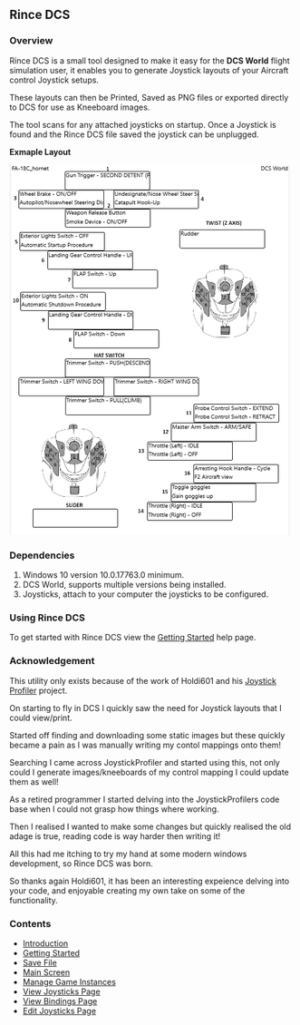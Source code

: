## Rince DCS

### Overview

Rince DCS is a small tool designed to make it easy for the **DCS World** flight simulation user, it enables you to generate Joystick layouts of your Aircraft control Joystick setups.

These layouts can then be Printed, Saved as PNG files or exported directly to DCS for use as Kneeboard images.

The tool scans for any attached joysticks on startup. Once a Joystick is found and the Rince DCS file saved the joystick can be unplugged.

**Exmaple Layout**

![Example Layout](Help/ExampleLayout.png)

### Dependencies

1. Windows 10 version 10.0.17763.0 minimum.
1. DCS World, supports multiple versions being installed.
1. Joysticks, attach to your computer the joysticks to be configured.

### Using Rince DCS

To get started with Rince DCS view the [Getting Started](Help/GettingStarted.md) help page.

### Acknowledgement

This utility only exists because of the work of Holdi601 and his [Joystick Profiler](https://github.com/Holdi601/JoystickProfiler) project.

On starting to fly in DCS I quickly saw the need for Joystick layouts that I could view/print.

Started off finding and downloading some static images but these quickly became a pain as I was manually writing my contol mappings onto them!

Searching I came across JoystickProfiler and started using this, not only could I generate images/kneeboards of my control mapping I could update them as well!

As a retired programmer I started delving into the JoystickProfilers code base when I could not grasp how things where working.

Then I realised I wanted to make some changes but quickly realised the old adage is true, reading code is way harder then writing it!

All this had me itching to try my hand at some modern windows development, so Rince DCS was born. 

So thanks again Holdi601, it has been an interesting expeience delving into your code, and enjoyable creating my own take on some of the functionality.

### Contents

- [Introduction](Help/Introduction.md)
- [Getting Started](Help/GettingStarted.md)
- [Save File](Help/SaveFile.md)
- [Main Screen](Help/MainScreen.md)
- [Manage Game Instances](Help/InstancesDialog.md)
- [View Joysticks Page](Help/ViewJoysticks.md)
- [View Bindings Page](Help/Bindings.md)
- [Edit Joysticks Page](Help/EditJoysticks.md)
